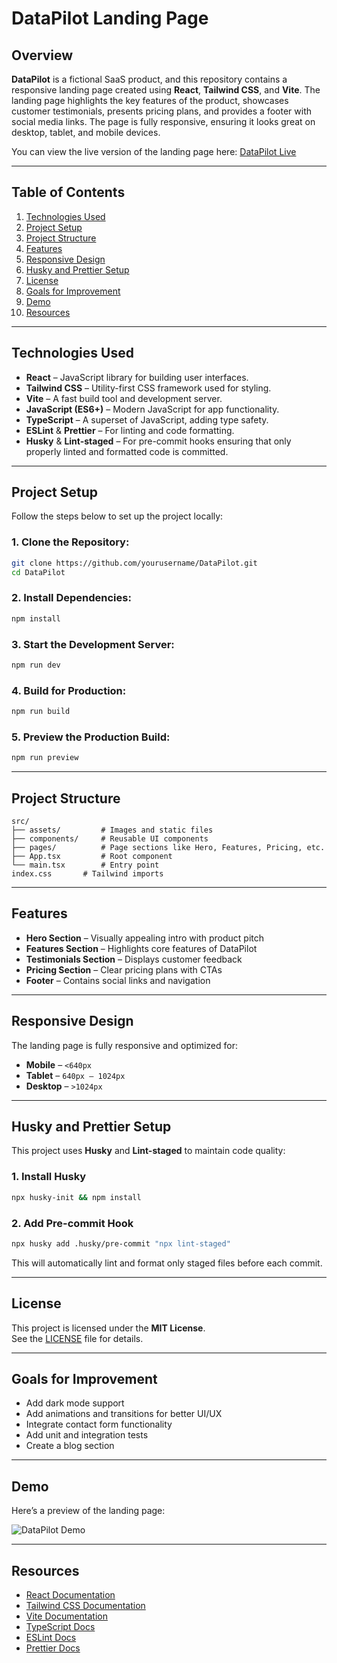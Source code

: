 # DataPilot Landing Page

## Overview

**DataPilot** is a fictional SaaS product, and this repository contains a responsive landing page created using **React**, **Tailwind CSS**, and **Vite**. The landing page highlights the key features of the product, showcases customer testimonials, presents pricing plans, and provides a footer with social media links. The page is fully responsive, ensuring it looks great on desktop, tablet, and mobile devices.

You can view the live version of the landing page here: [DataPilot Live](https://data-pilot-q5mi.vercel.app/)

---

## Table of Contents

1. [Technologies Used](#technologies-used)
2. [Project Setup](#project-setup)
3. [Project Structure](#project-structure)
4. [Features](#features)
5. [Responsive Design](#responsive-design)
6. [Husky and Prettier Setup](#husky-and-prettier-setup)
7. [License](#license)
8. [Goals for Improvement](#goals-for-improvement)
9. [Demo](#demo)
10. [Resources](#resources)

---

## Technologies Used

- **React** – JavaScript library for building user interfaces.
- **Tailwind CSS** – Utility-first CSS framework used for styling.
- **Vite** – A fast build tool and development server.
- **JavaScript (ES6+)** – Modern JavaScript for app functionality.
- **TypeScript** – A superset of JavaScript, adding type safety.
- **ESLint** & **Prettier** – For linting and code formatting.
- **Husky** & **Lint-staged** – For pre-commit hooks ensuring that only properly linted and formatted code is committed.

---

## Project Setup

Follow the steps below to set up the project locally:

### 1. Clone the Repository:

```bash
git clone https://github.com/yourusername/DataPilot.git
cd DataPilot
```

### 2. Install Dependencies:

```bash
npm install
```

### 3. Start the Development Server:

```bash
npm run dev
```

### 4. Build for Production:

```bash
npm run build
```

### 5. Preview the Production Build:

```bash
npm run preview
```

---

## Project Structure

```
src/
├── assets/         # Images and static files
├── components/     # Reusable UI components
├── pages/          # Page sections like Hero, Features, Pricing, etc.
├── App.tsx         # Root component
└── main.tsx        # Entry point
index.css       # Tailwind imports
```

---

## Features

- **Hero Section** – Visually appealing intro with product pitch
- **Features Section** – Highlights core features of DataPilot
- **Testimonials Section** – Displays customer feedback
- **Pricing Section** – Clear pricing plans with CTAs
- **Footer** – Contains social links and navigation

---

## Responsive Design

The landing page is fully responsive and optimized for:

- **Mobile** – `<640px`
- **Tablet** – `640px – 1024px`
- **Desktop** – `>1024px`

---

## Husky and Prettier Setup

This project uses **Husky** and **Lint-staged** to maintain code quality:

### 1. Install Husky

```bash
npx husky-init && npm install
```

### 2. Add Pre-commit Hook

```bash
npx husky add .husky/pre-commit "npx lint-staged"
```

This will automatically lint and format only staged files before each commit.

---

## License

This project is licensed under the **MIT License**.\
See the [LICENSE](LICENSE) file for details.

---

## Goals for Improvement

- Add dark mode support
- Add animations and transitions for better UI/UX
- Integrate contact form functionality
- Add unit and integration tests
- Create a blog section

---

## Demo

Here’s a preview of the landing page:

![DataPilot Demo](https://via.placeholder.com/1000x600.png?text=Landing+Page+Preview)

---

## Resources

- [React Documentation](https://reactjs.org/docs/getting-started.html)
- [Tailwind CSS Documentation](https://tailwindcss.com/docs)
- [Vite Documentation](https://vitejs.dev/guide/)
- [TypeScript Docs](https://www.typescriptlang.org/docs/)
- [ESLint Docs](https://eslint.org/docs/latest/)
- [Prettier Docs](https://prettier.io/docs/en/index.html)

